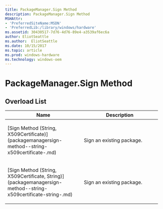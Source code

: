 ```yaml
---
title: PackageManager.Sign Method
description: PackageManager.Sign Method
MSHAttr:
- 'PreferredSiteName:MSDN'
- 'PreferredLib:/library/windows/hardware'
ms.assetid: 30430517-7d76-4d76-89e4-a3539af6ec6a
author: EliotSeattle
ms.author:  EliotSeattle
ms.date: 10/15/2017
ms.topic: article
ms.prod: windows-hardware
ms.technology: windows-oem
---
```


# PackageManager.Sign Method


## <span id="Overload_List"></span><span id="overload_list"></span><span id="OVERLOAD_LIST"></span>Overload List


<table>
<colgroup>
<col width="50%" />
<col width="50%" />
</colgroup>
<thead>
<tr class="header">
<th>Name</th>
<th>Description</th>
</tr>
</thead>
<tbody>
<tr class="odd">
<td><p>[Sign Method (String, X509Certificate)](packagemanagersign-method--string-x509certificate-.md)</p></td>
<td><p>Sign an existing package.</p></td>
</tr>
<tr class="even">
<td><p>[Sign Method (String, X509Certificate, String)](packagemanagersign-method--string-x509certificate-string-.md)</p></td>
<td><p>Sign an existing package.</p></td>
</tr>
</tbody>
</table>

 

 

 






